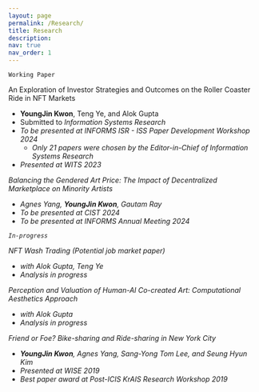 ```yaml
---
layout: page
permalink: /Research/
title: Research
description:
nav: true
nav_order: 1
---
```


`Working Paper`

An Exploration of Investor Strategies and Outcomes on the Roller Coaster Ride in NFT Markets
- <b>YoungJin Kwon</b>, Teng Ye, and Alok Gupta 
- Submitted to  <i>Information Systems Research<i>
- To be presented at INFORMS ISR - ISS Paper Development Workshop 2024
    - Only 21 papers were chosen by the Editor-in-Chief of <i>Information Systems Research<i>
- Presented at WITS 2023

Balancing the Gendered Art Price: The Impact of Decentralized Marketplace on Minority Artists
- Agnes Yang, <b>YoungJin Kwon</b>, Gautam Ray 
- To be presented at CIST 2024
- To be presented at INFORMS Annual Meeting 2024

`In-progress`

NFT Wash Trading <i>(Potential job market paper)<i>
- with Alok Gupta, Teng Ye
- Analysis in progress

Perception and Valuation of Human-AI Co-created Art: Computational Aesthetics Approach
- with Alok Gupta
- Analysis in progress

Friend or Foe? Bike-sharing and Ride-sharing in New York City
- <b>YoungJin Kwon</b>, Agnes Yang, Sang-Yong Tom Lee, and Seung Hyun Kim
- Presented at WISE 2019
- Best paper award at Post-ICIS KrAIS Research Workshop 2019